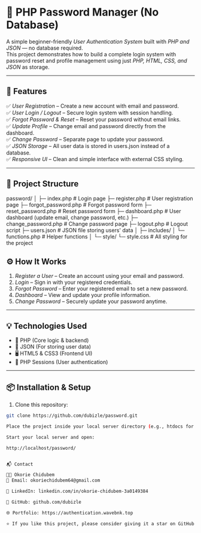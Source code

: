 # 🔐 PHP Password Manager (No Database)

A simple beginner-friendly *User Authentication System* built with *PHP and JSON* — no database required.  
This project demonstrates how to build a complete login system with password reset and profile management using just *PHP, HTML, CSS, and JSON* as storage.

---

## 🚀 Features

✅ *User Registration* – Create a new account with email and password.  
✅ *User Login / Logout* – Secure login system with session handling.  
✅ *Forgot Password & Reset* – Reset your password without email links.  
✅ *Update Profile* – Change email and password directly from the dashboard.  
✅ *Change Password* – Separate page to update your password.  
✅ *JSON Storage* – All user data is stored in users.json instead of a database.  
✅ *Responsive UI* – Clean and simple interface with external CSS styling.

---

## 📁 Project Structure

password/
│
├─ index.php # Login page
├─ register.php # User registration page
├─ forgot_password.php # Forgot password form
├─ reset_password.php # Reset password form
├─ dashboard.php # User dashboard (update email, change password, etc.)
├─ change_password.php # Change password page
├─ logout.php # Logout script
├─ users.json # JSON file storing users' data
│
├─ includes/
│ └─ functions.php # Helper functions
│
└─ style/
└─ style.css # All styling for the project

## ⚙️ How It Works

1. *Register a User* – Create an account using your email and password.  
2. *Login* – Sign in with your registered credentials.  
3. *Forgot Password* – Enter your registered email to set a new password.  
4. *Dashboard* – View and update your profile information.  
5. *Change Password* – Securely update your password anytime.

---

## 💡 Technologies Used

- 🐘 PHP (Core logic & backend)
- 📁 JSON (For storing user data)
- 🖥️ HTML5 & CSS3 (Frontend UI)
- 🔐 PHP Sessions (User authentication)

---

## 📦 Installation & Setup

1. Clone this repository:

```bash
git clone https://github.com/dubizle/password.git

Place the project inside your local server directory (e.g., htdocs for XAMPP or www for Laragon).

Start your local server and open:

http://localhost/password/


📬 Contact

👨‍💻 Okorie Chidubem
📧 Email: okoriechidubem64@gmail.com

💼 LinkedIn: linkedin.com/in/okorie-chidubem-3a0149384

🐙 GitHub: github.com/dubizle

🌐 Portfolio: https://authentication.wavebnk.top

⭐ If you like this project, please consider giving it a star on GitHub!
